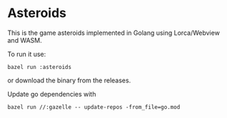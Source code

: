 # Asteroids

This is the game asteroids implemented in Golang using Lorca/Webview and WASM.

To run it use:

```
bazel run :asteroids
```

or download the binary from the releases.


Update go dependencies with 

```
bazel run //:gazelle -- update-repos -from_file=go.mod
```
